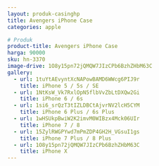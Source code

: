 ```yaml
---
layout: produk-casinghp
title: Avengers iPhone Case
categories: apple

# Produk
product-title: Avengers iPhone Case
harga: 90000
sku: hn-3370
image-drive: 1O8y15pn72jQMQW7JIzCPb6BzhZHbM63C
gallery:
  - url: 1tuYtAEvyntXcNAPowBAMD6WWcg6PIJ9r
    title: iPhone 5 / 5s / SE
  - url: 1NtKsW_Vk7RxlOpN5flbVvZbLtDXQw2Gi
    title: iPhone 6 / 6s
  - url: 1si6_srQzT3tIZLDBCtAjvrNV2lcH5CYM
    title: iPhone 6 Plus / 6s Plus
  - url: 1wHSUkpBwiW2K2imvM0WIBzx4Mck06UIr
    title: iPhone 7 / 8
  - url: 15ZylRWGPYwd7mPmZDP4GH2H_VGsuI1gs
    title: iPhone 7 Plus / 8 Plus
  - url: 1O8y15pn72jQMQW7JIzCPb6BzhZHbM63C
    title: iPhone X
---
```

